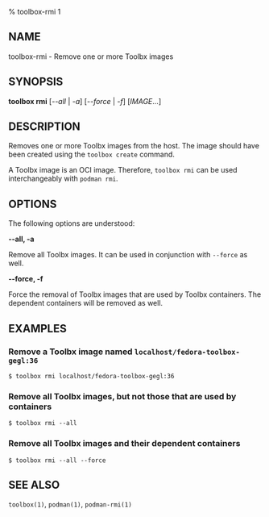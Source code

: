 % toolbox-rmi 1

## NAME
toolbox\-rmi - Remove one or more Toolbx images

## SYNOPSIS
**toolbox rmi** [*--all* | *-a*] [*--force* | *-f*] [*IMAGE*...]

## DESCRIPTION

Removes one or more Toolbx images from the host. The image should have been
created using the `toolbox create` command.

A Toolbx image is an OCI image. Therefore, `toolbox rmi` can be used
interchangeably with `podman rmi`.

## OPTIONS ##

The following options are understood:

**--all, -a**

Remove all Toolbx images. It can be used in conjunction with `--force` as well.

**--force, -f**

Force the removal of Toolbx images that are used by Toolbx containers. The
dependent containers will be removed as well.

## EXAMPLES

### Remove a Toolbx image named `localhost/fedora-toolbox-gegl:36`

```
$ toolbox rmi localhost/fedora-toolbox-gegl:36
```

### Remove all Toolbx images, but not those that are used by containers

```
$ toolbox rmi --all
```

### Remove all Toolbx images and their dependent containers

```
$ toolbox rmi --all --force
```

## SEE ALSO

`toolbox(1)`, `podman(1)`, `podman-rmi(1)`
